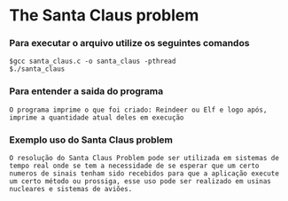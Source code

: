 # The Santa Claus problem

### Para executar o arquivo utilize os seguintes comandos
	$gcc santa_claus.c -o santa_claus -pthread
	$./santa_claus

### Para entender a saida do programa 
	O programa imprime o que foi criado: Reindeer ou Elf e logo após, imprime a quantidade atual deles em execução

### Exemplo uso do Santa Claus problem
	O resolução do Santa Claus Problem pode ser utilizada em sistemas de tempo real onde se tem a necessidade de se esperar que um certo numeros de sinais tenham sido recebidos para que a aplicação execute um certo método ou prossiga, esse uso pode ser realizado em usinas nucleares e sistemas de aviões.
